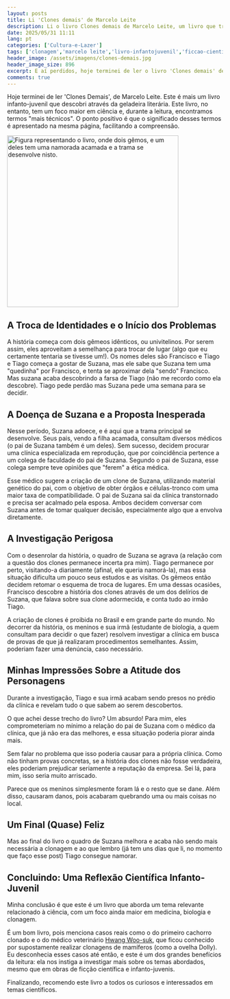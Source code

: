 ```yaml
---
layout: posts
title: Li 'Clones demais' de Marcelo Leite
description: Li o livro Clones demais de Marcelo Leite, um livro que trata de clonagem, gêmeos univitelino, e uma doença misteriosa.
date: 2025/05/31 11:11
lang: pt
categories: ['Cultura-e-Lazer']
tags: ['clonagem','marcelo leite','livro-infantojuvenil','ficcao-cientifica','etica-medica','gemeos-univitelinos','geladeira-literaria','resenhas','resumos','infanto-juvenil','literatura-brasileira']
header_image: /assets/imagens/clones-demais.jpg
header_image_size: 896
excerpt: E aí perdidos, hoje terminei de ler o livro 'Clones demais' de Marcelo Leite, o li recentemente e...
comments: true
---
```


Hoje terminei de ler 'Clones Demais', de Marcelo Leite. Este é mais um livro infanto-juvenil que descobri através da geladeira literária. Este livro, no entanto, tem um foco maior em ciência e, durante a leitura, encontramos termos "mais técnicos". O ponto positivo é que o significado desses termos é apresentado na mesma página, facilitando a compreensão.

<img loading='lazy' alt="Figura representando o livro, onde dois gêmos, e um deles tem uma namorada acamada e a trama se desenvolve nisto." src="{{ '/assets/imagens/clones-demais.jpg' | relative_url }}" width="400" height="400">

## A Troca de Identidades e o Início dos Problemas

A história começa com dois gêmeos idênticos, ou univitelinos. Por serem assim, eles aproveitam a semelhança para trocar de lugar (algo que eu certamente tentaria se tivesse um!). Os nomes deles são Francisco e Tiago e Tiago começa a gostar de Suzana, mas ele sabe que Suzana tem uma "quedinha" por Francisco, e tenta se aproximar dela "sendo" Francisco. Mas suzana acaba descobrindo a farsa de Tiago (não me recordo como ela descobre). Tiago pede perdão mas Suzana pede uma semana para se decidir.

## A Doença de Suzana e a Proposta Inesperada

Nesse período, Suzana adoece, e é aqui que a trama principal se desenvolve. Seus pais, vendo a filha acamada, consultam diversos médicos (o pai de Suzana também é um deles). Sem sucesso, decidem procurar uma clínica especializada em reprodução, que por coincidência pertence a um colega de faculdade do pai de Suzana. Segundo o pai de Suzana, esse colega sempre teve opiniões que "ferem" a ética médica.

Esse médico sugere a criação de um clone de Suzana, utilizando material genético do pai, com o objetivo de obter órgãos e células-tronco com uma maior taxa de compatibilidade. O pai de Suzana sai da clínica transtornado e precisa ser acalmado pela esposa. Ambos decidem conversar com Suzana antes de tomar qualquer decisão, especialmente algo que a envolva diretamente.

## A Investigação Perigosa

Com o desenrolar da história, o quadro de Suzana se agrava (a relação com a questão dos clones permanece incerta pra mim). Tiago permanece por perto, visitando-a diariamente (afinal, ele queria namorá-la), mas essa situação dificulta um pouco seus estudos e as visitas. Os gêmeos então decidem retomar o esquema de troca de lugares. Em uma dessas ocasiões, Francisco descobre a história dos clones através de um dos delírios de Suzana, que falava sobre sua clone adormecida, e conta tudo ao irmão Tiago.

A criação de clones é proibida no Brasil e em grande parte do mundo. No decorrer da história, os meninos e sua irmã (estudante de biologia, a quem consultam para decidir o que fazer) resolvem investigar a clínica em busca de provas de que já realizaram procedimentos semelhantes. Assim, poderiam fazer uma denúncia, caso necessário.

## Minhas Impressões Sobre a Atitude dos Personagens

Durante a investigação, Tiago e sua irmã acabam sendo presos no prédio da clínica e revelam tudo o que sabem ao serem descobertos.

O que achei desse trecho do livro? Um absurdo! Para mim, eles comprometeriam no mínimo a relação do pai de Suzana com o médico da clínica, que já não era das melhores, e essa situação poderia piorar ainda mais.

Sem falar no problema que isso poderia causar para a própria clínica. Como não tinham provas concretas, se a história dos clones não fosse verdadeira, eles poderiam prejudicar seriamente a reputação da empresa. Sei lá, para mim, isso seria muito arriscado.

Parece que os meninos simplesmente foram lá e o resto que se dane. Além disso, causaram danos, pois acabaram quebrando uma ou mais coisas no local.

## Um Final (Quase) Feliz

Mas ao final do livro o quadro de Suzana melhora e acaba não sendo mais necessária a clonagem e ao que lembro (já tem uns dias que li, no momento que faço esse post) Tiago consegue namorar.

## Concluindo: Uma Reflexão Científica Infanto-Juvenil

Minha conclusão é que este é um livro que aborda um tema relevante relacionado à ciência, com um foco ainda maior em medicina, biologia e clonagem.

É um bom livro, pois menciona casos reais como o do primeiro cachorro clonado e o do médico veterinário [Hwang Woo-suk](https://en.m.wikipedia.org/wiki/Hwang_Woo-suk), que ficou conhecido por supostamente realizar clonagens de mamíferos (como a ovelha Dolly). Eu desconhecia esses casos até então, e este é um dos grandes benefícios da leitura: ela nos instiga a investigar mais sobre os temas abordados, mesmo que em obras de ficção científica e infanto-juvenis.

Finalizando, recomendo este livro a todos os curiosos e interessados em temas científicos.